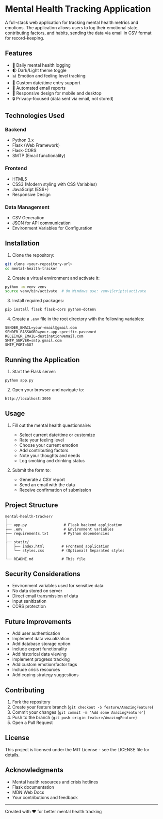 # Mental Health Tracking Application

A full-stack web application for tracking mental health metrics and emotions. The application allows users to log their emotional state, contributing factors, and habits, sending the data via email in CSV format for record-keeping.

## Features

- 📝 Daily mental health logging
- 🌓 Dark/Light theme toggle
- 📊 Emotion and feeling level tracking
- 📅 Custom date/time entry support
- 📧 Automated email reports
- 📱 Responsive design for mobile and desktop
- 🔒 Privacy-focused (data sent via email, not stored)

## Technologies Used

### Backend
- Python 3.x
- Flask (Web Framework)
- Flask-CORS
- SMTP (Email functionality)

### Frontend
- HTML5
- CSS3 (Modern styling with CSS Variables)
- JavaScript (ES6+)
- Responsive Design

### Data Management
- CSV Generation
- JSON for API communication
- Environment Variables for Configuration

## Installation

1. Clone the repository:
```bash
git clone <your-repository-url>
cd mental-health-tracker
```

2. Create a virtual environment and activate it:
```bash
python -m venv venv
source venv/bin/activate  # On Windows use: venv\Scripts\activate
```

3. Install required packages:
```bash
pip install flask flask-cors python-dotenv
```

4. Create a `.env` file in the root directory with the following variables:
```plaintext
SENDER_EMAIL=your-email@gmail.com
SENDER_PASSWORD=your-app-specific-password
RECEIVER_EMAIL=destination@email.com
SMTP_SERVER=smtp.gmail.com
SMTP_PORT=587
```

## Running the Application

1. Start the Flask server:
```bash
python app.py
```

2. Open your browser and navigate to:
```
http://localhost:3000
```

## Usage

1. Fill out the mental health questionnaire:
   - Select current date/time or customize
   - Rate your feeling level
   - Choose your current emotion
   - Add contributing factors
   - Note your thoughts and needs
   - Log smoking and drinking status

2. Submit the form to:
   - Generate a CSV report
   - Send an email with the data
   - Receive confirmation of submission

## Project Structure

```
mental-health-tracker/
│
├── app.py                 # Flask backend application
├── .env                   # Environment variables
├── requirements.txt       # Python dependencies
│
├── static/
│   ├── index.html        # Frontend application
│   └── styles.css        # (Optional) Separated styles
│
└── README.md             # This file
```

## Security Considerations

- Environment variables used for sensitive data
- No data stored on server
- Direct email transmission of data
- Input sanitization
- CORS protection

## Future Improvements

- Add user authentication
- Implement data visualization
- Add database storage option
- Include export functionality
- Add historical data viewing
- Implement progress tracking
- Add custom emotion/factor tags
- Include crisis resources
- Add coping strategy suggestions

## Contributing

1. Fork the repository
2. Create your feature branch (`git checkout -b feature/AmazingFeature`)
3. Commit your changes (`git commit -m 'Add some AmazingFeature'`)
4. Push to the branch (`git push origin feature/AmazingFeature`)
5. Open a Pull Request

## License

This project is licensed under the MIT License - see the LICENSE file for details.

## Acknowledgments

- Mental health resources and crisis hotlines
- Flask documentation
- MDN Web Docs
- Your contributions and feedback

---

Created with ❤️ for better mental health tracking